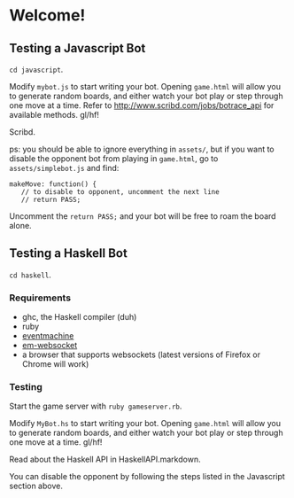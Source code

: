 # Welcome!

## Testing a Javascript Bot

`cd javascript`.

Modify `mybot.js` to start writing your bot. Opening `game.html` will allow you to generate random boards, and either watch your bot play or step through one move at a time. Refer to http://www.scribd.com/jobs/botrace_api for available methods. gl/hf!

Scribd.

ps: you should be able to ignore everything in `assets/`, but if you want to disable the opponent bot from playing in `game.html`, go to `assets/simplebot.js` and find:

    makeMove: function() {
       // to disable to opponent, uncomment the next line
       // return PASS;

Uncomment the `return PASS;` and your bot will be free to roam the board alone.

## Testing a Haskell Bot

`cd haskell`.

### Requirements

- ghc, the Haskell compiler (duh)
- ruby
- [eventmachine](http://rubyeventmachine.com/)
- [em-websocket](https://github.com/igrigorik/em-websocket)
- a browser that supports websockets (latest versions of Firefox or Chrome will work)

### Testing

Start the game server with `ruby gameserver.rb`.

Modify `MyBot.hs` to start writing your bot. Opening `game.html` will allow you to generate random boards, and either watch your bot play or step through one move at a time. gl/hf!

Read about the Haskell API in HaskellAPI.markdown.

You can disable the opponent by following the steps listed in the Javascript section above.
